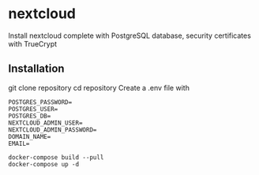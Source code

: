 # nextcloud
Install nextcloud complete with PostgreSQL database, security certificates with TrueCrypt

## Installation
git clone repository
cd repository
Create a .env file with
```
POSTGRES_PASSWORD=
POSTGRES_USER=
POSTGRES_DB=
NEXTCLOUD_ADMIN_USER=
NEXTCLOUD_ADMIN_PASSWORD=
DOMAIN_NAME=
EMAIL=
```

```
docker-compose build --pull
docker-compose up -d
```

